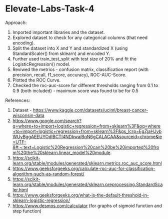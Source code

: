 # Elevate-Labs-Task-4

Approach:
1. Imported important libraries and the dataset.
2. Explored dataset to check for any categorical columns (that need encoding).
3. Split the dataset into X and Y and standardized X (using StandardScaler() from sklearn) and encoded Y.
4. Further used train_test_split with test size of 20% and fit the LogisticRegression() model.
5. Reviwed the metrics - confusion matrix, classification report (with precision, recall, f1_score, accuracy), ROC-AUC-Score.
6. Plotted the ROC Curve.
7. Checked the roc-auc-score for different thresholds ranging from 0.1 to 0.9 (both included) - maximum score was found to be for 0.5

References:
1. Dataset - https://www.kaggle.com/datasets/uciml/breast-cancer-wisconsin-data
2. https://www.google.com/search?q=where+to+import+logistic+regression+from+sklearn%3F&oq=where+to+import+logistic+regression+from+sklearn%3F&gs_lcrp=EgZjaHJvbWUyBggAEEUYOdIBCTI4NDkwajBqN6gCALACAA&sourceid=chrome&ie=UTF-8#:~:text=Logistic%20Regression%20can%20be%20imported%20from%20the%20sklearn.linear_model%20module.
3. https://scikit-learn.org/stable/modules/generated/sklearn.metrics.roc_auc_score.html
4. https://www.geeksforgeeks.org/calculate-roc-auc-for-classification-algorithm-such-as-random-forest/
5. https://scikit-learn.org/stable/modules/generated/sklearn.preprocessing.StandardScaler.html
6. https://www.geeksforgeeks.org/what-is-the-default-threshold-in-sklearn-logistic-regression/
7. https://www.desmos.com/calculator (for graphs of sigmoid function and step function)
